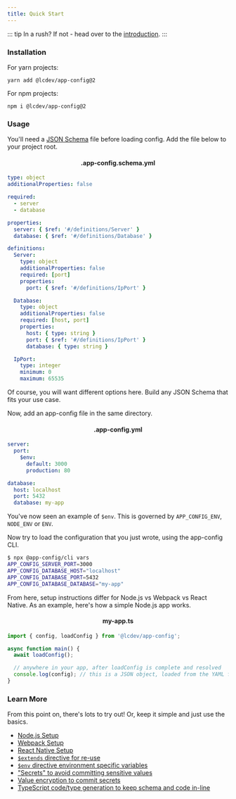 ```yaml
---
title: Quick Start
---
```


::: tip In a rush?
If not - head over to the [introduction](./README.md).
:::

### Installation

For yarn projects:

```
yarn add @lcdev/app-config@2
```

For npm projects:

```
npm i @lcdev/app-config@2
```

### Usage

You'll need a [JSON Schema](https://json-schema.org/) file before loading config.
Add the file below to your project root.

<h4 style="text-align:center">.app-config.schema.yml</h4>

```yaml
type: object
additionalProperties: false

required:
  - server
  - database

properties:
  server: { $ref: '#/definitions/Server' }
  database: { $ref: '#/definitions/Database' }

definitions:
  Server:
    type: object
    additionalProperties: false
    required: [port]
    properties:
      port: { $ref: '#/definitions/IpPort' }

  Database:
    type: object
    additionalProperties: false
    required: [host, port]
    properties:
      host: { type: string }
      port: { $ref: '#/definitions/IpPort' }
      database: { type: string }

  IpPort:
    type: integer
    minimum: 0
    maximum: 65535
```

Of course, you will want different options here. Build any JSON Schema that fits your use case.

Now, add an app-config file in the same directory.

<h4 style="text-align:center">.app-config.yml</h4>

```yaml
server:
  port:
    $env:
      default: 3000
      production: 80

database:
  host: localhost
  port: 5432
  database: my-app
```

You've now seen an example of `$env`. This is governed by `APP_CONFIG_ENV`, `NODE_ENV` or `ENV`.

Now try to load the configuration that you just wrote, using the app-config CLI.

```sh
$ npx @app-config/cli vars
APP_CONFIG_SERVER_PORT=3000
APP_CONFIG_DATABASE_HOST="localhost"
APP_CONFIG_DATABASE_PORT=5432
APP_CONFIG_DATABASE_DATABASE="my-app"
```

From here, setup instructions differ for Node.js vs Webpack vs React Native. As an example,
here's how a simple Node.js app works.

<h4 style="text-align:center">my-app.ts</h4>

```typescript
import { config, loadConfig } from '@lcdev/app-config';

async function main() {
  await loadConfig();

  // anywhere in your app, after loadConfig is complete and resolved
  console.log(config); // this is a JSON object, loaded from the YAML file
}
```

### Learn More
From this point on, there's lots to try out! Or, keep it simple and just use the basics.

- [Node.js Setup](../node/README.md)
- [Webpack Setup](../webpack/README.md)
- [React Native Setup](../react-native/README.md)
- [`$extends` directive for re-use](./extensions.md)
- [`$env` directive environment specific variables](./extensions.md)
- ["Secrets" to avoid committing sensitive values](./secrets.md)
- [Value encryption to commit secrets](./encryption.md)
- [TypeScript code/type generation to keep schema and code in-line](./codegen.md)
